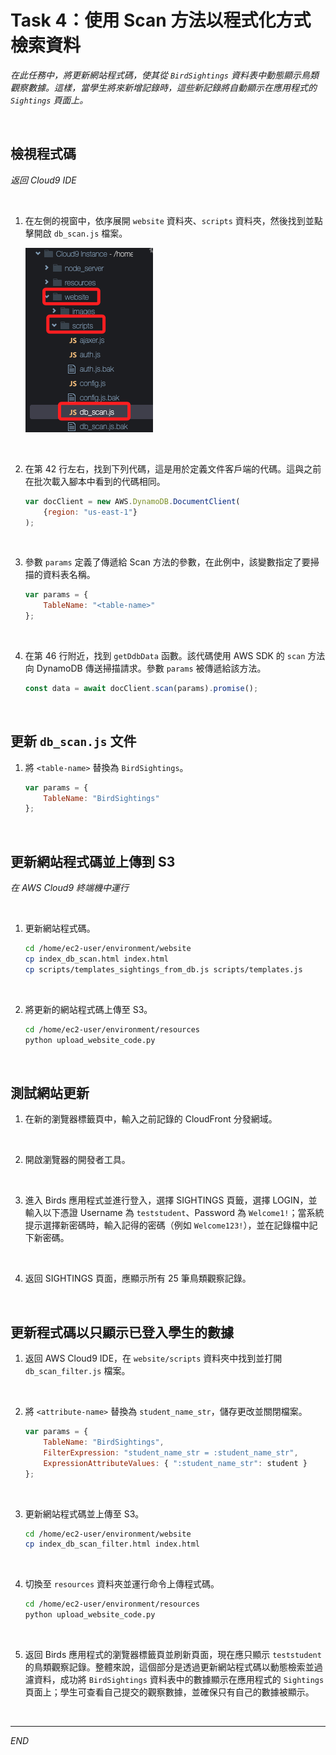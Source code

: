 # Task 4：使用 Scan 方法以程式化方式檢索資料

_在此任務中，將更新網站程式碼，使其從 `BirdSightings` 資料表中動態顯示鳥類觀察數據。這樣，當學生將來新增記錄時，這些新記錄將自動顯示在應用程式的 `Sightings` 頁面上。_

<br>

## 檢視程式碼

_返回 Cloud9 IDE_

<br>

1. 在左側的視窗中，依序展開 `website` 資料夾、`scripts` 資料夾，然後找到並點擊開啟 `db_scan.js` 檔案。

    ![](images/img_34.png)

<br>

2. 在第 42 行左右，找到下列代碼，這是用於定義文件客戶端的代碼。這與之前在批次載入腳本中看到的代碼相同。

    ```javascript
    var docClient = new AWS.DynamoDB.DocumentClient(
        {region: "us-east-1"}
    );
    ```

<br>

3. 參數 `params` 定義了傳遞給 Scan 方法的參數，在此例中，該變數指定了要掃描的資料表名稱。

    ```javascript
    var params = {
        TableName: "<table-name>"
    };
    ```

<br>

4. 在第 46 行附近，找到 `getDdbData` 函數。該代碼使用 AWS SDK 的 `scan` 方法向 DynamoDB 傳送掃描請求。參數 `params` 被傳遞給該方法。

    ```javascript
    const data = await docClient.scan(params).promise();
    ```

<br>

## 更新 `db_scan.js` 文件

1. 將 `<table-name>` 替換為 `BirdSightings`。

    ```javascript
    var params = {
        TableName: "BirdSightings"
    };
    ```

<br>

## 更新網站程式碼並上傳到 S3

_在 AWS Cloud9 終端機中運行_

<br>

1. 更新網站程式碼。

    ```bash
    cd /home/ec2-user/environment/website
    cp index_db_scan.html index.html
    cp scripts/templates_sightings_from_db.js scripts/templates.js
    ```

<br>

2. 將更新的網站程式碼上傳至 S3。

    ```bash
    cd /home/ec2-user/environment/resources
    python upload_website_code.py
    ```

<br>

## 測試網站更新

1. 在新的瀏覽器標籤頁中，輸入之前記錄的 CloudFront 分發網域。

<br>

2. 開啟瀏覽器的開發者工具。

<br>

3. 進入 Birds 應用程式並進行登入，選擇 SIGHTINGS 頁籤，選擇 LOGIN，並輸入以下憑證 Username 為 `teststudent`、Password 為 `Welcome1!`；當系統提示選擇新密碼時，輸入記得的密碼（例如 `Welcome123!`），並在記錄檔中記下新密碼。

<br>

4. 返回 SIGHTINGS 頁面，應顯示所有 25 筆鳥類觀察記錄。

<br>

## 更新程式碼以只顯示已登入學生的數據

1. 返回 AWS Cloud9 IDE，在 `website/scripts` 資料夾中找到並打開 `db_scan_filter.js` 檔案。

<br>

2. 將 `<attribute-name>` 替換為 `student_name_str`，儲存更改並關閉檔案。

    ```javascript
    var params = {
        TableName: "BirdSightings",
        FilterExpression: "student_name_str = :student_name_str",
        ExpressionAttributeValues: { ":student_name_str": student }
    };
    ```

<br>

3. 更新網站程式碼並上傳至 S3。

    ```bash
    cd /home/ec2-user/environment/website
    cp index_db_scan_filter.html index.html
    ```

<br>

4. 切換至 `resources` 資料夾並運行命令上傳程式碼。

    ```bash
    cd /home/ec2-user/environment/resources
    python upload_website_code.py
    ```

<br>

5. 返回 Birds 應用程式的瀏覽器標籤頁並刷新頁面，現在應只顯示 `teststudent` 的鳥類觀察記錄。整體來說，這個部分是透過更新網站程式碼以動態檢索並過濾資料，成功將 `BirdSightings` 資料表中的數據顯示在應用程式的 `Sightings` 頁面上；學生可查看自己提交的觀察數據，並確保只有自己的數據被顯示。

<br>

___

_END_
